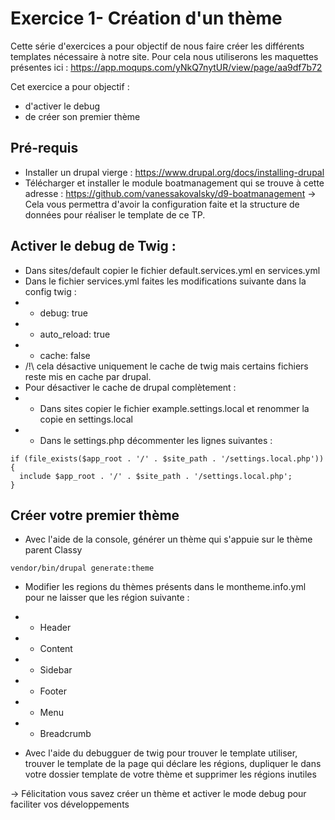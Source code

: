 # Exercice 1- Création d'un thème

Cette série d'exercices a pour objectif de nous faire créer les différents templates nécessaire à notre site.
Pour cela nous utiliserons les maquettes présentes ici : https://app.moqups.com/yNkQ7nytUR/view/page/aa9df7b72  

Cet exercice a pour objectif :
* d'activer le debug
* de créer son premier thème

## Pré-requis 
* Installer un drupal vierge : https://www.drupal.org/docs/installing-drupal 
* Télécharger et installer le module boatmanagement qui se trouve à 
cette adresse : https://github.com/vanessakovalsky/d9-boatmanagement
-> Cela vous permettra d'avoir la configuration faite et la structure de données
 pour réaliser le template de ce TP.


##  Activer le debug de Twig : 
* Dans sites/default copier le fichier default.services.yml en services.yml
* Dans le fichier services.yml faites les modifications suivante dans la config twig : 
* * debug: true
* * auto_reload: true
* * cache: false
* /!\ cela désactive uniquement le cache de twig mais certains fichiers reste mis en cache par drupal.
* Pour désactiver le cache de drupal complètement : 
* * Dans sites copier le fichier example.settings.local et renommer la copie en settings.local
* * Dans le settings.php décommenter les lignes suivantes :
```
if (file_exists($app_root . '/' . $site_path . '/settings.local.php')) {
  include $app_root . '/' . $site_path . '/settings.local.php';
}
```

## Créer votre premier thème

* Avec l'aide de la console, générer un thème qui s'appuie sur le thème parent Classy
```
vendor/bin/drupal generate:theme
```
* Modifier les regions du thèmes présents dans le montheme.info.yml pour ne laisser que les région suivante :
* * Header
* * Content
* * Sidebar
* * Footer
* * Menu
* * Breadcrumb


* Avec l'aide du debugguer de twig pour trouver le template utiliser,
trouver le template de la page qui déclare les régions, dupliquer le dans votre 
dossier template de votre thème et supprimer les régions inutiles

-> Félicitation vous savez créer un thème et activer le mode debug pour faciliter vos développements
